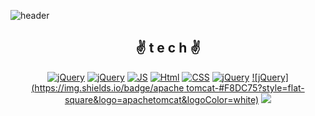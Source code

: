<!--
**jinjinzarada/jinjinzarada** is a ✨ _special_ ✨ repository because its `README.md` (this file) appears on your GitHub profile.

Here are some ideas to get you started:

- 🔭 I’m currently working on ...
- 🌱 I’m currently learning ...
- 👯 I’m looking to collaborate on ...
- 🤔 I’m looking for help with ...
- 💬 Ask me about ...
- 📫 How to reach me: ...
- 😄 Pronouns: ...
- ⚡ Fun fact: ...
-->

![header](https://capsule-render.vercel.app/api?type=waving&color=gradient&height=300&section=header&text=👋쵠진's%20World🎈&fontAlignY=45&fontSize=70&animation=twinkling)

<div align=center>
  
## ✌ t e c h ✌

[![jQuery](https://img.shields.io/badge/SpringBoot-6DB33F?style=flat-square&logo=Spring&logoColor=white)](github.com/jinjinzarada/TODO-List)
[![jQuery](https://img.shields.io/badge/jQuery-0769AD?style=flat-square&logo=jQuery&logoColor=white)](github.com/jinjinzarada/TODO-List)
[![JS](https://img.shields.io/badge/JavaScript-F7DF1E?style=flat-square&logo=JavaScript&logoColor=black)](github.com/jinjinzarada/TODO-List)
[![Html](https://img.shields.io/badge/Html-E34F26?style=flat-square&logo=HTML5&logoColor=white)](github.com/jinjinzarada/TODO-List)
[![CSS](https://img.shields.io/badge/CSS-1572B6?style=flat-square&logo=CSS3&logoColor=white)](github.com/jinjinzarada/TODO-List)
[![jQuery](https://img.shields.io/badge/Java-007396?style=flat-square&logo=Java&logoColor=white)](github.com/jinjinzarada/TODO-List)
[![jQuery](https://img.shields.io/badge/apache tomcat-#F8DC75?style=flat-square&logo=apachetomcat&logoColor=white)](github.com/jinjinzarada/TODO-List)
<img src="https://img.shields.io/badge/apache tomcat-F8DC75?style=for-the-badge&logo=apachetomcat&logoColor=white">

